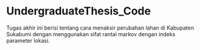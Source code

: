 # UndergraduateThesis_Code
Tugas akhir ini berisi tentang cara menaksir perubahan lahan di Kabupaten Sukabumi dengan menggunakan sifat rantai markov dengan indeks parameter lokasi. 
